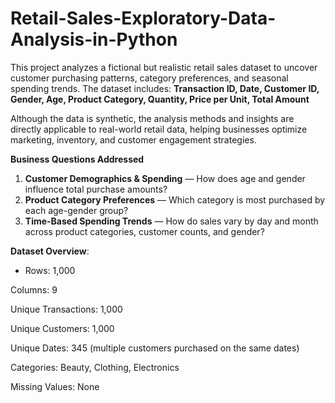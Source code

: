 # Retail-Sales-Exploratory-Data-Analysis-in-Python

This project analyzes a fictional but realistic retail sales dataset to uncover customer purchasing patterns, category preferences, and seasonal spending trends.
The dataset includes:
**Transaction ID, Date, Customer ID, Gender, Age, Product Category, Quantity, Price per Unit, Total Amount**

Although the data is synthetic, the analysis methods and insights are directly applicable to real-world retail data, helping businesses optimize marketing, inventory, and customer engagement strategies.

**Business Questions Addressed**
1. **Customer Demographics & Spending** — How does age and gender influence total purchase amounts?
2. **Product Category Preferences** — Which category is most purchased by each age-gender group?
3. **Time-Based Spending Trends** — How do sales vary by day and month across product categories, customer counts, and gender?

**Dataset Overview**:
- Rows: 1,000

Columns: 9

Unique Transactions: 1,000

Unique Customers: 1,000

Unique Dates: 345 (multiple customers purchased on the same dates)

Categories: Beauty, Clothing, Electronics

Missing Values: None  
